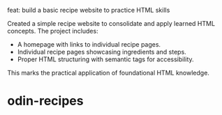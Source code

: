 feat: build a basic recipe website to practice HTML skills

Created a simple recipe website to consolidate and apply learned HTML concepts. 
The project includes:
- A homepage with links to individual recipe pages.
- Individual recipe pages showcasing ingredients and steps.
- Proper HTML structuring with semantic tags for accessibility.

This marks the practical application of foundational HTML knowledge.
# odin-recipes